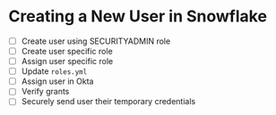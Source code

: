 # Creating a New User in Snowflake

- [ ] Create user using SECURITYADMIN role
- [ ] Create user specific role
- [ ] Assign user specific role
- [ ] Update `roles.yml`
- [ ] Assign user in Okta
- [ ] Verify grants
- [ ] Securely send user their temporary credentials 